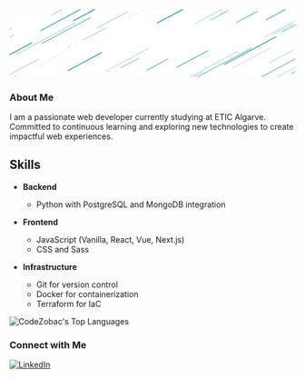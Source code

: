 <img src="nome-svg.svg" />

### About Me

I am a passionate web developer currently studying at ETIC Algarve. Committed to continuous learning and exploring new technologies to create impactful web experiences.
## Skills

- **Backend**  
    - Python with PostgreSQL and MongoDB integration

- **Frontend**  
    - JavaScript (Vanilla, React, Vue, Next.js)
    - CSS and Sass

- **Infrastructure**  
    - Git for version control
    - Docker for containerization
    - Terraform for IaC

![CodeZobac's Top Languages](https://github-readme-stats.vercel.app/api/top-langs/?username=CodeZobac&theme=vue-dark&show_icons=true&hide_border=true&layout=compact)

### Connect with Me

[![LinkedIn](https://img.shields.io/badge/LinkedIn-Afonso_Caboz-blue)](https://www.linkedin.com/in/afonsocaboz/)

